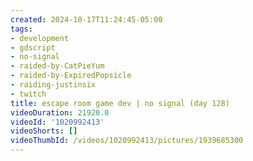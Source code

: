 ```yaml
---
created: 2024-10-17T11:24:45-05:00
tags:
- development
- gdscript
- no-signal
- raided-by-CatPieYum
- raided-by-ExpiredPopsicle
- raiding-justinsix
- twitch
title: escape room game dev | no signal (day 128)
videoDuration: 21920.0
videoId: '1020992413'
videoShorts: []
videoThumbId: /videos/1020992413/pictures/1939685300
---
```


